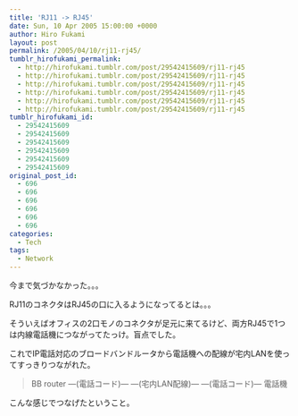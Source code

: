 ```yaml
---
title: 'RJ11 -> RJ45'
date: Sun, 10 Apr 2005 15:00:00 +0000
author: Hiro Fukami
layout: post
permalink: /2005/04/10/rj11-rj45/
tumblr_hirofukami_permalink:
  - http://hirofukami.tumblr.com/post/29542415609/rj11-rj45
  - http://hirofukami.tumblr.com/post/29542415609/rj11-rj45
  - http://hirofukami.tumblr.com/post/29542415609/rj11-rj45
  - http://hirofukami.tumblr.com/post/29542415609/rj11-rj45
  - http://hirofukami.tumblr.com/post/29542415609/rj11-rj45
  - http://hirofukami.tumblr.com/post/29542415609/rj11-rj45
tumblr_hirofukami_id:
  - 29542415609
  - 29542415609
  - 29542415609
  - 29542415609
  - 29542415609
  - 29542415609
original_post_id:
  - 696
  - 696
  - 696
  - 696
  - 696
  - 696
categories:
  - Tech
tags:
  - Network
---
```

<div class="section">
  <p>
    今まで気づかなかった。。。
  </p>
  
  <p>
    RJ11のコネクタはRJ45の口に入るようになってるとは。。。
  </p>
  
  <p>
    そういえばオフィスの2口モノのコネクタが足元に来てるけど、両方RJ45で1つは内線電話機につながってたっけ。盲点でした。
  </p>
  
  <p>
    これでIP電話対応のブロードバンドルータから電話機への配線が宅内LANを使ってすっきりつながれた。
  </p>
  
  <blockquote>
    <p>
      BB router <RJ11> &#8212;(電話コード)&#8212; <RJ45> &#8212;(宅内LAN配線)&#8212; <RJ45> &#8212;(電話コード)&#8212; <RJ11> 電話機
    </p>
  </blockquote>
  
  <p>
    こんな感じでつなげたということ。
  </p>
</div>